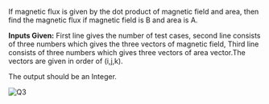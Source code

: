 If magnetic flux is given by the dot product of magnetic field and area, then find the magnetic flux if magnetic field is B and area is A. 

**Inputs Given:** First line gives the number of test cases, second line consists of three numbers which gives the three vectors of magnetic field, Third line consists of three numbers which gives three vectors of area vector.The vectors are given in order of (i,j,k). 

The output should be an Integer.

![Q3](https://lh6.googleusercontent.com/PMIqcVhptBi6dQKjPi6znD0OZNEajqEF14uT_GGpgK9WsEGyKKFFd7RsfX5sCH8-Bx68WsEXp_5c3ce4lkw8wZAyw6ajaG1GqXkGHibD0Ti_LYU7yAOnX4MGvvoK=w288)
